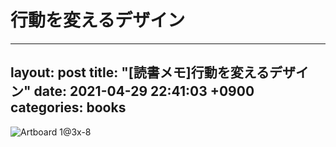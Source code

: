 # 行動を変えるデザイン

---
layout: post
title:  "[読書メモ]行動を変えるデザイン"
date:   2021-04-29 22:41:03 +0900
categories: books
---

![Artboard 1@3x-8](https://user-images.githubusercontent.com/32898418/118395163-d080b900-b683-11eb-876a-ea4c861222d6.png)
